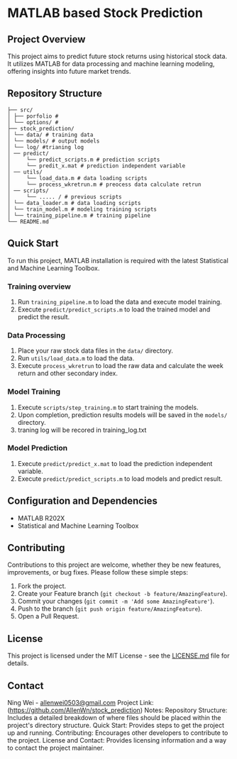 # MATLAB based Stock Prediction

## Project Overview
This project aims to predict future stock returns using historical stock data. It utilizes MATLAB for data processing and machine learning modeling, offering insights into future market trends.

## Repository Structure

```
├── src/
│ ├── porfolio # 
│ └── options/ # 
├── stock_prediction/
│ └── data/ # training data
│ └── models/ # output models
│ └── log/ #trianing log
│ ── predict/
│     └── predict_scripts.m # prediction scripts
│     └── predit_x.mat # prediction independent variable
│ ── utils/
│     └── load_data.m # data loading scripts
│     └── process_wkretrun.m # preocess data calculate retrun
│ ── scripts/
│     └── ..... / # previous scripts
│ └── data_loader.m # data loading scripts
│ └── train_model.m # modeling training scripts
│ └── training_pipeline.m # training pipeline
└── README.md
```

## Quick Start
To run this project, MATLAB installation is required with the latest Statistical and Machine Learning Toolbox.

### Training overview

1. Run `training_pipeline.m` to load the data and execute model training.
2. Execute `predict/predict_scripts.m` to load the trained model and predict the result.

### Data Processing
1. Place your raw stock data files in the `data/` directory.
2. Run `utils/load_data.m` to load the data.
3. Execute `process_wkretrun` to load the raw data and calculate the week return and other secondary index.

### Model Training
1. Execute `scripts/step_training.m` to start training the models.
2. Upon completion, prediction results models will be saved in the `models/` directory.
3. traning log will be recored in training_log.txt

### Model Prediction
1. Execute `predict/predict_x.mat` to load the prediction independent variable.
2. Execute `predict/predict_scripts.m` to load models and predict result.

## Configuration and Dependencies
- MATLAB R202X
- Statistical and Machine Learning Toolbox

## Contributing
Contributions to this project are welcome, whether they be new features, improvements, or bug fixes. Please follow these simple steps:
1. Fork the project.
2. Create your Feature branch (`git checkout -b feature/AmazingFeature`).
3. Commit your changes (`git commit -m 'Add some AmazingFeature'`).
4. Push to the branch (`git push origin feature/AmazingFeature`).
5. Open a Pull Request.

## License
This project is licensed under the MIT License - see the [LICENSE.md](LICENSE) file for details.

## Contact
Ning Wei - allenwei0503@gmail.com
Project Link: (https://github.com/AllenWn/stock_prediction)
Notes:
Repository Structure: Includes a detailed breakdown of where files should be placed within the project's directory structure.
Quick Start: Provides steps to get the project up and running.
Contributing: Encourages other developers to contribute to the project.
License and Contact: Provides licensing information and a way to contact the project maintainer.
